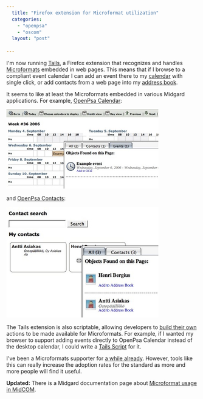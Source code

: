 ```yaml
---
  title: "Firefox extension for Microformat utilization"
  categories: 
    - "openpsa"
    - "oscom"
  layout: "post"

---
```

I'm now running [Tails][1], a Firefox extension that recognizes and handles [Microformats][2] embedded in web pages. This means that if I browse to a compliant event calendar I can add an event there to my [calendar][6] with single click, or add contacts from a web page into my [address book][5].

It seems to like at least the Microformats embedded in various Midgard applications. For example, [OpenPsa Calendar][3]:

![Tails displaying hCalendar entries in OpenPsa Calendar](/files/tails-extension-openpsa-calendar-small.jpg)

and [OpenPsa Contacts][4]:

![Tails displaying hCars entries in OpenPsa Contacts](/files/tails-extension-openpsa-contacts-small.jpg)

The Tails extension is also scriptable, allowing developers to [build their own][7] actions to be made available for Microformats. For example, if I wanted my browser to support adding events directly to OpenPsa Calendar instead of the desktop calendar, I could write a [Tails Script][7] for it.

I've been a Microformats supporter for [a while already][8]. However, tools like this can really increase the adoption rates for the standard as more and more people will find it useful.

__Updated:__ There is a Midgard documentation page about [Microformat usage in MidCOM][9].

[1]: http://blog.codeeg.com/tails-firefox-extension-03/
[2]: http://microformats.org/about/
[3]: http://www.openpsa.org/version2/openpsa/calendar.html
[4]: http://www.openpsa.org/version2/openpsa/contacts.html
[5]: http://www.apple.com/macosx/features/addressbook/
[6]: http://www.apple.com/macosx/features/ical/
[7]: http://blog.codeeg.com/tails-firefox-extension-03/creating-a-tails-script/
[8]: http://bergie.iki.fi/blog/openpsa-calendar-goes-horizontal/
[9]: http://www.midgard-project.org/documentation/microformat-usage-in-midcom/